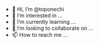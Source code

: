 - 👋 Hi, I’m @toponechi
- 👀 I’m interested in ...
- 🌱 I’m currently learning ...
- 💞️ I’m looking to collaborate on ...
- 📫 How to reach me ...

<!---
toponechi/toponechi is a ✨ special ✨ repository because its `README.md` (this file) appears on your GitHub profile.
You can click the Preview link to take a look at your changes.
--->
